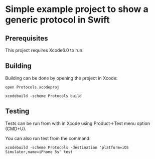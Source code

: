 # Simple example project to show a generic protocol in Swift

## Prerequisites 
This project requires Xcode6.0 to run.

## Building

Building can be done by opening the project in Xcode:

    open Protocols.xcodeproj

    xcodebuild -scheme Protocols build

## Testing
Tests can be run from with in Xcode using Product->Test menu option (CMD+U).  

You can also run test from the command:

    xcodebuild -scheme Protocols -destination 'platform=iOS Simulator,name=iPhone 5s' test






    

